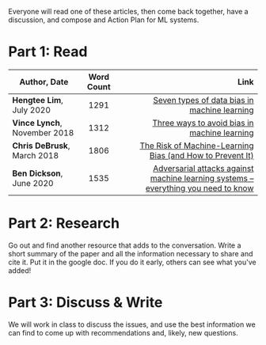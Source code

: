 Everyone will read one of these articles, then come back together, have a discussion, and compose and Action Plan for ML systems.

# Part 1: Read

| Author, Date                    | Word Count    | Link   |
| ------------------------------- |:-------------:| -----:|
| **Hengtee Lim**, July 2020      | 1291          | [Seven types of data bias in machine learning](https://www.telusinternational.com/articles/7-types-of-data-bias-in-machine-learning?INTCMP=ti_lbai) |
| **Vince Lynch**, November 2018  | 1312          | [Three ways to avoid bias in machine learning](https://techcrunch.com/2018/11/06/3-ways-to-avoid-bias-in-machine-learning/) |
| **Chris DeBrusk**, March 2018   | 1806          | [The Risk of Machine-Learning Bias (and How to Prevent It)](https://sloanreview.mit.edu/article/the-risk-of-machine-learning-bias-and-how-to-prevent-it/) |
| **Ben Dickson**, June 2020      | 1535          | [Adversarial attacks against machine learning systems – everything you need to know](https://portswigger.net/daily-swig/adversarial-attacks-against-machine-learning-systems-everything-you-need-to-know)      | 

# Part 2: Research
Go out and find another resource that adds to the conversation. Write a short summary of the paper and all the information necessary to share and cite it. Put it in the google doc. If you do it early, others can see what you've added!

# Part 3: Discuss & Write
We will work in class to discuss the issues, and use the best information we can find to come up with recommendations and, likely, new questions.